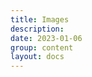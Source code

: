```yaml
---
title: Images
description: 
date: 2023-01-06
group: content
layout: docs
---
```


<!-- TODO: expand -->
